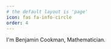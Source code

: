 ```yaml
---
# the default layout is 'page'
icon: fas fa-info-circle
order: 4
---
```



<!-- > Add Markdown syntax content to file `_tabs/about.md`{: .filepath } and it will show up on this page. -->
<!-- {: .prompt-tip } -->

I'm Benjamin Cookman, Mathematician.